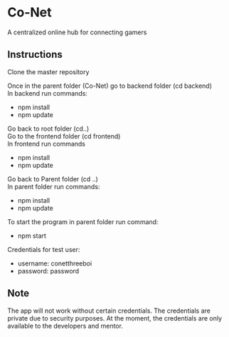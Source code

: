 # Co-Net
A centralized online hub for connecting gamers


## Instructions
Clone the master repository  
  
Once in the parent folder (Co-Net) go to backend folder (cd backend)  
In backend run commands:  
  * npm install  
  * npm update  
  
Go back to root folder (cd..)  
Go to the frontend folder (cd frontend)  
In frontend run commands  
  * npm install  
  * npm update 
  
Go back to Parent folder (cd ..)  
In parent folder run commands:  
  * npm install  
  * npm update  
  
To start the program in parent folder run command:  
  * npm start   
 
Credentials for test user:
  * username: conetthreeboi
  * password: password

## Note
The app will not work without certain credentials. The credentials are private due to security purposes. At the moment, the credentials are only available to the developers and mentor.
